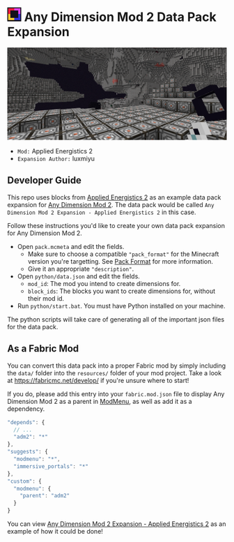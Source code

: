 # ![](pack.png) Any Dimension Mod 2 Data Pack Expansion

![Preview Screenshot](preview.jpg)

- `Mod:` Applied Energistics 2
- `Expansion Author:` luxmiyu

## Developer Guide

This repo uses blocks from [Applied Energistics 2](https://github.com/AppliedEnergistics/Applied-Energistics-2) as an example data pack expansion for [Any Dimension Mod 2](https://github.com/luxmiyu/adm2). The data pack would be called `Any Dimension Mod 2 Expansion - Applied Energistics 2` in this case.

Follow these instructions you'd like to create your own data pack expansion for Any Dimension Mod 2.

- Open `pack.mcmeta` and edit the fields.
  - Make sure to choose a compatible `"pack_format"` for the Minecraft version you're targetting. See [Pack Format](https://minecraft.wiki/w/Pack_format) for more information.
  - Give it an appropriate `"description"`.
- Open `python/data.json` and edit the fields.
  -  `mod_id`: The mod you intend to create dimensions for.
  -  `block_ids`: The blocks you want to create dimensions for, without their mod id.
- Run `python/start.bat`. You must have Python installed on your machine.

The python scripts will take care of generating all of the important json files for the data pack.

## As a Fabric Mod

You can convert this data pack into a proper Fabric mod by simply including the `data/` folder into the `resources/` folder of your mod project. Take a look at https://fabricmc.net/develop/ if you're unsure where to start!

If you do, please add this entry into your `fabric.mod.json` file to display Any Dimension Mod 2 as
a parent in [ModMenu](https://github.com/TerraformersMC/ModMenu), as well as add it as a dependency.

```js
"depends": {
  // ...
  "adm2": "*"
},
"suggests": {
  "modmenu": "*",
  "immersive_portals": "*"
},
"custom": {
  "modmenu": {
    "parent": "adm2"
  }
}
```

You can view [Any Dimension Mod 2 Expansion - Applied Energistics 2](https://github.com/luxmiyu/adm2-ae2)
as an example of how it could be done!
